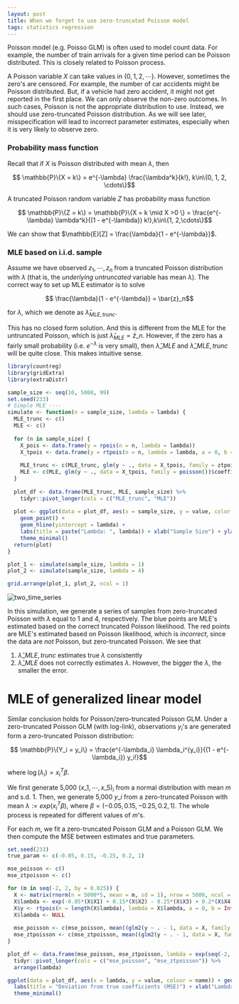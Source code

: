 ```yaml
---
layout: post
title: When we forget to use zero-truncated Poisson model
tags: statistics regression
---
```


Poisson model (e.g. Poisso GLM) is often used to model count data. For example, the number of train arrivals for a given time period can be Poisson distributed. This is closely related to Poisson process.

A Poisson variable $X$ can take values in $\{0, 1, 2, \cdots\}$. However, sometimes the zero's are censored. For example, the number of car accidents might be Poisson distributed. But, if a vehicle had zero accident, it might not get reported in the first place. We can only observe the non-zero outcomes. In such cases, Poisson is not the appropriate distribution to use. Instead, we should use zero-truncated Poisson distribution. As we will see later, misspecification will lead to incorrect parameter estimates, especially when it is very likely to observe zero.

### Probability mass function

Recall that if $X$ is Poisson distributed with mean $\lambda$, then

$$ \mathbb{P}\{X = k\} = e^{-\lambda} \frac{\lambda^k}{k!}, k\in\{0, 1, 2, \cdots\}$$

A truncated Poisson random variable $Z$ has probability mass function

$$ \mathbb{P}\{Z = k\} = \mathbb{P}\{X = k \mid X >0 \} = \frac{e^{-\lambda} \lambda^k}{(1 - e^{-\lambda}) k!},k\in\{1, 2,\cdots\}$$

We can show that $\mathbb{E}[Z] = \frac{\lambda}{1 - e^{-\lambda}}$.

### MLE based on i.i.d. sample

Assume we have observed $z_1, \cdots, z_n$ from a truncated Poisson distribution with $\lambda$ (that is, the _underlying untruncated_ variable has mean $\lambda$). The correct way to set up MLE estimator is to solve

$$ \frac{\lambda}{1 - e^{-\lambda}} = \bar{z}_n$$

for $\lambda$, which we denote as $\hat{\lambda}_{MLE, trunc}$.

This has no closed form solution. And this is different from the MLE for the untruncated Poisson, which is just $\hat{\lambda}_{MLE} =\bar{z}\_n$. However, if the zero has a fairly small probability (i.e. $e^{-\lambda}$ is very small), then $\hat{\lambda}\_{MLE}$ and $\hat{\lambda}\_{MLE, trunc}$ will be quite close. This makes intuitive sense.

```R
library(countreg)
library(gridExtra)
library(extraDistr)

sample_size <- seq(10, 5000, 99)
set.seed(233)
# Simple MLE ----
simulate <- function(n = sample_size, lambda = lambda) {
  MLE_trunc <- c()
  MLE <- c()
  
  for (n in sample_size) {
    X_pois <- data.frame(y = rpois(n = n, lambda = lambda))
    X_tpois <- data.frame(y = rtpois(n = n, lambda = lambda, a = 0, b = Inf))
    
    MLE_trunc <- c(MLE_trunc, glm(y ~ ., data = X_tpois, family = ztpoisson)$coefficients %>% exp())
    MLE <- c(MLE, glm(y ~ ., data = X_tpois, family = poisson())$coefficients %>% exp())
  }
  
  plot_df <- data.frame(MLE_trunc, MLE, sample_size) %>%
    tidyr::pivot_longer(cols = c("MLE_trunc", "MLE"))
  
  plot <- ggplot(data = plot_df, aes(x = sample_size, y = value, color = name)) +
    geom_point() +
    geom_hline(yintercept = lambda) +
    labs(title = paste("Lambda: ", lambda)) + xlab("Sample Size") + ylab("Value") +
    theme_minimal()
  return(plot)
}

plot_1 <- simulate(sample_size, lambda = 1)
plot_2 <- simulate(sample_size, lambda = 4)

grid.arrange(plot_1, plot_2, ncol = 1)
```

![two_time_series]({{site.baseurl}}/assets/374021.jpeg)

In this simulation, we generate a series of samples from zero-truncated Poisson with $\lambda$ equal to $1$ and $4$, respectively. The blue points are MLE's estimated based on the correct truncated Poisson likelihood. The red points are MLE's estimated based on Poisson likelihood, which is _incorrect_, since the data are _not_ Poisson, but zero-truncated Poisson. We see that

1. $\hat{\lambda}\_{MLE,trunc}$ estimates true $\lambda$ consistently
2. $\hat{\lambda}\_{MLE}$ does not correctly estimates $\lambda$. However, the bigger the $\lambda$, the smaller the error.

# MLE of generalized linear model

Similar conclusion holds for Poisson/zero-truncated Poisson GLM. Under a zero-truncated Poisson GLM (with log-link), observations $y_i$'s are generated form a zero-truncated Poisson distribution:

$$ \mathbb{P}\{Y_i = y_i\} = \frac{e^{-\lambda_i} \lambda_i^{y_i}}{(1 - e^{-\lambda_i}) y_i!}$$

where $\log(\lambda_i) = x_i^T \beta$.

We first generate 5,000 $(x\_1, \cdots, x\_5)_i$ from a normal distribution with mean $m$ and s.d. $1$. Then, we generate 5,000 $y\_i$ from a zero-truncated Poisson with mean $\lambda := exp(x_i^T \beta)$, where $\beta = (-0.05, 0.15, -0.25, 0.2, 1)$. The whole process is repeated for different values of $m$'s.

For each $m$, we fit a zero-truncated Poisson GLM and a Poisson GLM. We then compute the MSE between estimates and true parameters.

```R
set.seed(233)
true_param <- c(-0.05, 0.15, -0.25, 0.2, 1)

mse_poisson <- c()
mse_ztpoisson <- c()

for (m in seq(-2, 2, by = 0.025)) {
  X <- matrix(rnorm(n = 5000*5, mean = m, sd = 1), nrow = 5000, ncol = 5) %>% data.frame()
  X$lambda <- exp(-0.05*(X$X1) + 0.15*(X$X2) - 0.25*(X$X3) + 0.2*(X$X4) + 1*(X$X5))
  X$y <- rtpois(n = length(X$lambda), lambda = X$lambda, a = 0, b = Inf)
  X$lambda <- NULL
  
  mse_poisson <- c(mse_poisson, mean((glm2(y ~ . - 1, data = X, family = poisson(), control = list(maxit = 200))$coefficients - true_param)^2))
  mse_ztpoisson <- c(mse_ztpoisson, mean((glm2(y ~ . - 1, data = X, family = ztpoisson(), control = list(maxit = 200))$coefficients - true_param)^2))
}

plot_df <- data.frame(mse_poisson, mse_ztpoisson, lambda = exp(seq(-2, 2, by = 0.025) * sum(true_param))) %>%
  tidyr::pivot_longer(cols = c("mse_poisson", "mse_ztpoisson")) %>%
  arrange(lambda)

ggplot(data = plot_df, aes(x = lambda, y = value, colour = name)) + geom_point() +
  labs(title = "Deviation from true coefficients (MSE)") + xlab("Lambda") + ylab("MSE") +
  theme_minimal()
```
